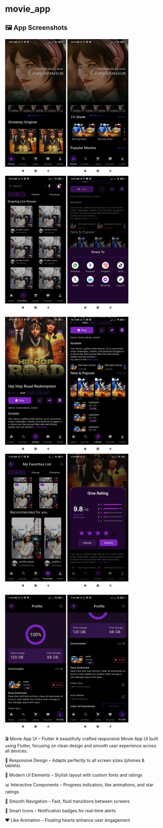 # movie_app


## 🖼 App Screenshots

<p float="left">
 <img src="assets/screenshots/home.jfif" width="200"/>
  <img src="assets/screenshots/home1.jfif" width="200"/>
  <img src="assets/screenshots/live_stream.jfif" width="200"/>
  <img src="assets/screenshots/shear.jfif" width="200"/>
</p>
<p float="left">
 <img src="assets/screenshots/lubrary.jfif" width="200"/>
  <img src="assets/screenshots/library1.jfif" width="200"/>
  <img src="assets/screenshots/favorites.jfif" width="200"/>
 <img src="assets/screenshots/rating.jfif" width="200"/>
</p>
<p float="left">
 <img src="assets/screenshots/profile.jfif" width="200"/>
  <img src="assets/screenshots/profile1.jfif" width="200"/>
</p>

🎬 Movie App UI – Flutter
A beautifully crafted responsive Movie App UI built using Flutter, focusing on clean design and smooth user experience across all devices.


🔁 Responsive Design – Adapts perfectly to all screen sizes (phones & tablets)

🎨 Modern UI Elements – Stylish layout with custom fonts and ratings

📊 Interactive Components – Progress indicators, like animations, and star ratings

🔄 Smooth Navigation – Fast, fluid transitions between screens

🔔 Smart Icons – Notification badges for real-time alerts

❤️ Like Animation – Floating hearts enhance user engagement

